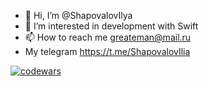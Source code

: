 - 👋 Hi, I’m @ShapovalovIlya
- 👀 I’m interested in development with Swift
- 📫 How to reach me greateman@mail.ru
- My telegram https://t.me/ShapovalovIlia

[![codewars](https://www.codewars.com/users/ShapovalovIlya/badges/large)](https://www.codewars.com/users/ShapovalovIlya)


<!---
ShapovalovIlya/ShapovalovIlya is a ✨ special ✨ repository because its `README.md` (this file) appears on your GitHub profile.
You can click the Preview link to take a look at your changes.
--->

